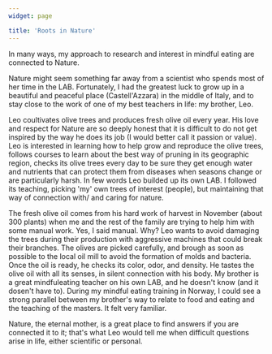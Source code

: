 ```yaml
---
widget: page

title: 'Roots in Nature'
---
```

In many ways, my approach to research and interest in mindful eating are connected to Nature. 

Nature might seem something far away from a scientist who spends most of her time in the LAB. Fortunately, I had the greatest luck to grow up in a beautiful and peaceful place (Castell'Azzara) in the middle of Italy, and to stay close to the work of one of my best teachers in life: my brother, Leo.

Leo coultivates olive trees and produces fresh olive oil every year. His love and respect for Nature are so deeply honest that it is difficult to do not get inspired by the way he does its job (I would better call it passion or value). Leo is interested in learning how to help grow and reproduce the olive trees, follows courses to learn about the best way of pruning in its geographic region, checks its olive trees every day to be sure they get enough water and nutrients that can protect them from diseases when seasons change or are particularly harsh. In few words Leo builded up its own LAB. I followed its teaching, picking 'my' own trees of interest (people), but maintaining that way of connection with/ and caring for nature.  

The fresh olive oil comes from his hard work of harvest in November (about 300 plants) when me and the rest of the family are trying to help him with some manual work. Yes, I said manual. Why? Leo wants to avoid damaging the trees during their production with aggressive machines that could break their branches. The olives are picked carefully, and brough as soon as possible to the local oil mill to avoid the formation of molds and bacteria. Once the oil is ready, he checks its color, odor, and density. He tastes the olive oil with all its senses, in silent connection with his body. My brother is a great mindfuleating teacher on his own LAB, and he doesn't know (and it dosen't have to). During my mindful eating training in Norway, I could see a strong parallel between my brother's way to relate to food and eating and the teaching of the masters. It felt very familiar. 

Nature, the eternal mother, is a great place to find answers if you are connected it to it; that's what Leo would tell me when difficult questions arise in life, either scientific or personal.
